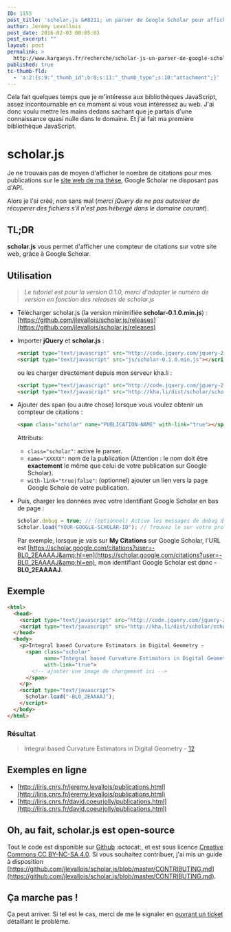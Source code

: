 ```yaml
---
ID: 1155
post_title: 'scholar.js &#8211; un parser de Google Scholar pour afficher le nombre de citations sur votre site'
author: Jérémy Levallois
post_date: 2016-02-03 00:05:03
post_excerpt: ""
layout: post
permalink: >
  http://www.karganys.fr/recherche/scholar-js-un-parser-de-google-scholar-pour-afficher-le-nombre-de-citations-sur-votre-site/
published: true
tc-thumb-fld:
  - 'a:2:{s:9:"_thumb_id";b:0;s:11:"_thumb_type";s:10:"attachment";}'
---
```

Cela fait quelques temps que je m'intéresse aux bibliothèques JavaScript, assez incontournable en ce moment si vous vous intéressez au web. J'ai donc voulu mettre les mains dedans sachant que je partais d'une connaissance quasi nulle dans le domaine. Et j'ai fait ma première bibliothèque JavaScript.

# scholar.js

Je ne trouvais pas de moyen d'afficher le nombre de citations pour mes publications sur le [site web de ma thèse](http://liris.cnrs.fr/jeremy.levallois/publications.html), Google Scholar ne disposant pas d'API.

Alors je l'ai créé, non sans mal (*merci jQuery de ne pas autoriser de récuperer des fichiers s'il n'est pas hébergé dans le domaine courant*).

## TL;DR

**scholar.js** vous permet d'afficher une compteur de citations sur votre site web, grâce à Google Scholar.

## Utilisation
> *Le tutoriel est pour la version 0.1.0, merci d'adapter le numéro de version en fonction des releases de scholar.js*

- Télécharger scholar.js (la version minimifiée **scholar-0.1.0.min.js**) : [https://github.com/jlevallois/scholar.js/releases](https://github.com/jlevallois/scholar.js/releases)

- Importer **jQuery** et **scholar.js** :

  ```html
  <script type="text/javascript" src="http://code.jquery.com/jquery-2.2.0.min.js"></script>
  <script type="text/javascript" src="js/scholar-0.1.0.min.js"></script>
  ```

  ou les charger directement depuis mon serveur kha.li :

  ```html
  <script type="text/javascript" src="http://code.jquery.com/jquery-2.2.0.min.js"></script>
  <script type="text/javascript" src="http://kha.li/dist/scholar/scholar-0.1.0.min.js"></script>
  ```

- Ajouter des span (ou autre chose) lorsque vous voulez obtenir un compteur de citations :

  ```html
  <span class="scholar" name="PUBLICATION-NAME" with-link="true"></span>
  ```
  Attributs:
  - `class="scholar"`: active le parser.
  - `name="XXXXX"`: nom de la publication (Attention : le nom doit être **exactement** le même que celui de votre publication sur Google Scholar).
  - `with-link="true|false"`: (optionnel) ajouter un lien vers la page Google Schole de votre publication.

- Puis, charger les données avec votre identifiant Google Scholar en bas de page :

  ```js
  Scholar.debug = true; // (optionnel) Active les messages de debug dans la console.
  Scholar.load("YOUR-GOOGLE-SCHOLAR-ID"); // Trouvez le sur votre profil Google Scholar.
  ```
  Par exemple, lorsque je vais sur **My Citations** sur Google Scholar, l'URL est [https://scholar.google.com/citations?user=-BL0_2EAAAAJ&amp;hl=en](https://scholar.google.com/citations?user=-BL0_2EAAAAJ&amp;hl=en), mon identifiant Google Scholar est donc **-BL0_2EAAAAJ**.

## Exemple

```html
<html>
  <head>
    <script type="text/javascript" src="http://code.jquery.com/jquery-2.2.0.min.js"></script>
    <script type="text/javascript" src="http://kha.li/dist/scholar/scholar-0.1.0.min.js"></script>
  </head>
  <body>
    <p>Integral based Curvature Estimators in Digital Geometry -
      <span class="scholar"
            name="Integral based Curvature Estimators in Digital Geometry"
            with-link="true">
        <!-- ajouter une image de chargement ici -->
      </span>
    </p>
    <script type="text/javascript">
      Scholar.load("-BL0_2EAAAAJ");
    </script>
  </body>
</html>
```

### Résultat

> Integral based Curvature Estimators in Digital Geometry - [12](https://scholar.google.fr/citations?view_op=view_citation&amp;hl=fr&amp;user=-BL0_2EAAAAJ&amp;citation_for_view=-BL0_2EAAAAJ:u5HHmVD_uO8C)

## Exemples en ligne

- [http://liris.cnrs.fr/jeremy.levallois/publications.html](http://liris.cnrs.fr/jeremy.levallois/publications.html)
- [http://liris.cnrs.fr/david.coeurjolly/publications.html](http://liris.cnrs.fr/david.coeurjolly/publications.html)

## Oh, au fait, scholar.js est open-source

Tout le code est disponible sur [Github](https://github.com/jlevallois/scholar.js) :octocat:, et est sous licence [Creative Commons CC BY-NC-SA 4.0](http://creativecommons.org/licenses/by-nc-sa/4.0/). Si vous souhaitez contribuer, j'ai mis un guide à disposition [https://github.com/jlevallois/scholar.js/blob/master/CONTRIBUTING.md](https://github.com/jlevallois/scholar.js/blob/master/CONTRIBUTING.md).

## Ça marche pas !

Ça peut arriver. Si tel est le cas, merci de me le signaler en [ouvrant un ticket](https://github.com/jlevallois/scholar.js/issues) détaillant le problème.
